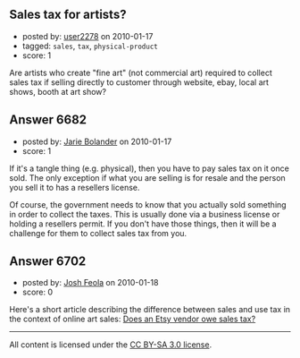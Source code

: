 ## Sales tax for artists?

- posted by: [user2278](https://stackexchange.com/users/-1/2278-user2278) on 2010-01-17
- tagged: `sales`, `tax`, `physical-product`
- score: 1

Are artists who create "fine art" (not commercial art) required to collect sales tax if selling directly to customer through website, ebay, local art shows, booth at art show?


## Answer 6682

- posted by: [Jarie Bolander](https://stackexchange.com/users/-1/585-jarie-bolander) on 2010-01-17
- score: 1

If it's a tangle thing (e.g. physical), then you have to pay sales tax on it once sold. The only exception if what you are selling is for resale and the person you sell it to has a resellers license.

Of course, the government needs to know that you actually sold something in order to collect the taxes. This is usually done via a business license or holding a resellers permit. If you don't have those things, then it will be a challenge for them to collect sales tax from you.


## Answer 6702

- posted by: [Josh Feola](https://stackexchange.com/users/-1/1444-josh-feola) on 2010-01-18
- score: 0

Here's a short article describing the difference between sales and use tax in the context of online art sales: <a href="http://www.seravia.com/research/taxes/does-an-etsy-vendor-owe-sales-tax">Does an Etsy vendor owe sales tax?</a>



---

All content is licensed under the [CC BY-SA 3.0 license](https://creativecommons.org/licenses/by-sa/3.0/).

